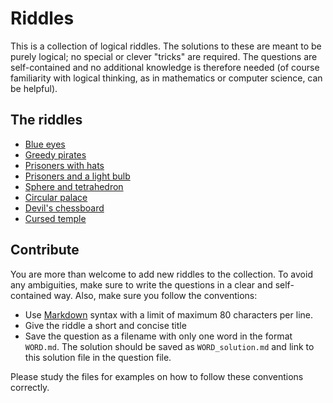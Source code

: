 Riddles
=======

This is a collection of logical riddles. The solutions to these are meant to be
purely logical; no special or clever "tricks" are required. The questions are
self-contained and no additional knowledge is therefore needed (of course
familiarity with logical thinking, as in mathematics or computer science, can be
helpful).

## The riddles

- [Blue eyes](riddles/eyes.md)
- [Greedy pirates](riddles/pirates.md)
- [Prisoners with hats](riddles/hats.md)
- [Prisoners and a light bulb](riddles/bulb.md)
- [Sphere and tetrahedron](riddles/sphere.md)
- [Circular palace](riddles/palace.md)
- [Devil's chessboard](riddles/chess.md)
- [Cursed temple](riddles/temple.md)

## Contribute

You are more than welcome to add new riddles to the collection. To avoid any
ambiguities, make sure to write the questions in a clear and self-contained
way. Also, make sure you follow the conventions:

* Use [Markdown](https://en.wikipedia.org/wiki/Markdown) syntax with a limit of
  maximum 80 characters per line.
* Give the riddle a short and concise title
* Save the question as a filename with only one word in the format
  `WORD.md`. The solution should be saved as `WORD_solution.md` and link to this
  solution file in the question file.

Please study the files for examples on how to follow these conventions
correctly.
